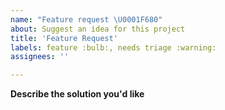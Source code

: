 ```yaml
---
name: "Feature request \U0001F680"
about: Suggest an idea for this project
title: 'Feature Request'
labels: feature :bulb:, needs triage :warning:
assignees: ''

---
```


<!-- Please read our Rules of Conduct: https://opensource.microsoft.com/codeofconduct/ -->
<!-- Please search existing issues to avoid creating duplicates. -->

**Describe the solution you'd like**

